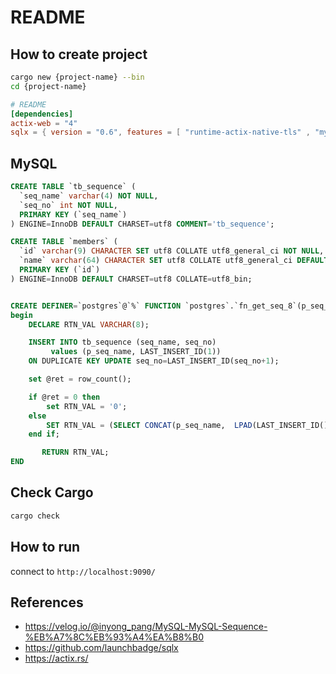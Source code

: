 # README
## How to create project

```bash
cargo new {project-name} --bin
cd {project-name}
```

```toml
# README
[dependencies]
actix-web = "4"
sqlx = { version = "0.6", features = [ "runtime-actix-native-tls" , "mysql" ] }
```

## MySQL

```sql
CREATE TABLE `tb_sequence` (
  `seq_name` varchar(4) NOT NULL,
  `seq_no` int NOT NULL,
  PRIMARY KEY (`seq_name`)
) ENGINE=InnoDB DEFAULT CHARSET=utf8 COMMENT='tb_sequence';

CREATE TABLE `members` (
  `id` varchar(9) CHARACTER SET utf8 COLLATE utf8_general_ci NOT NULL,
  `name` varchar(64) CHARACTER SET utf8 COLLATE utf8_general_ci DEFAULT NULL,
  PRIMARY KEY (`id`)
) ENGINE=InnoDB DEFAULT CHARSET=utf8 COLLATE=utf8_bin;


CREATE DEFINER=`postgres`@`%` FUNCTION `postgres`.`fn_get_seq_8`(p_seq_name VARCHAR(4)) RETURNS varchar(8) CHARSET utf8
begin
    DECLARE RTN_VAL VARCHAR(8);

    INSERT INTO tb_sequence (seq_name, seq_no)
         values (p_seq_name, LAST_INSERT_ID(1))
    ON DUPLICATE KEY UPDATE seq_no=LAST_INSERT_ID(seq_no+1);

    set @ret = row_count();

    if @ret = 0 then
        set RTN_VAL = '0';
    else
        SET RTN_VAL = (SELECT CONCAT(p_seq_name,  LPAD(LAST_INSERT_ID(),4,'0')));
    end if;

       RETURN RTN_VAL;
END
```

## Check Cargo

```bash
cargo check
```

## How to run

connect to `http://localhost:9090/`

## References

- <https://velog.io/@inyong_pang/MySQL-MySQL-Sequence-%EB%A7%8C%EB%93%A4%EA%B8%B0>
- <https://github.com/launchbadge/sqlx>
- <https://actix.rs/>
